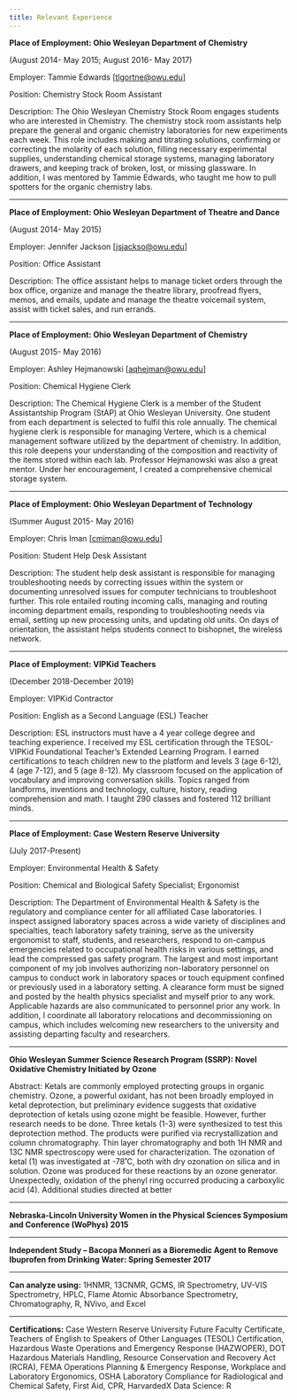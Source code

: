 ```yaml
---
title: Relevant Experience
---
```


**Place of Employment: Ohio Wesleyan Department of Chemistry** 

(August 2014- May 2015; August 2016- May 2017)

Employer: Tammie Edwards [tlgortne@owu.edu] 

Position: Chemistry Stock Room Assistant

Description: The Ohio Wesleyan Chemistry Stock Room engages students who are interested in Chemistry. The chemistry stock room assistants help prepare the general and organic chemistry laboratories for new experiments each week. This role includes making and titrating solutions, confirming or correcting the molarity of each solution, filling necessary experimental supplies, understanding chemical storage systems, managing laboratory drawers, and keeping track of broken, lost, or missing glassware. In addition, I was mentored by Tammie Edwards, who taught me how to pull spotters for the organic chemistry labs.

___________________________________________________

**Place of Employment: Ohio Wesleyan Department of Theatre and Dance**

(August 2014- May 2015)

Employer: Jennifer Jackson [jsjackso@owu.edu]

Position: Office Assistant

Description: The office assistant helps to manage ticket orders through the box office, organize and manage the theatre library, proofread flyers, memos, and emails, update and manage the theatre voicemail system, assist with ticket sales, and run errands.

___________________________________________________

**Place of Employment: Ohio Wesleyan Department of Chemistry**

(August 2015- May 2016)

Employer: Ashley Hejmanowski [aqhejman@owu.edu]

Position: Chemical Hygiene Clerk

Description: The Chemical Hygiene Clerk is a member of the Student Assistantship Program (StAP) at Ohio Wesleyan University. One student from each department is selected to fulfil this role annually. The chemical hygiene clerk is responsible for managing Vertere, which is a chemical management software utilized by the department of chemistry. In addition, this role deepens your understanding of the composition and reactivity of the items stored within each lab. Professor Hejmanowski was also a great mentor. Under her encouragement, I created a comprehensive chemical storage system. 

___________________________________________________

**Place of Employment: Ohio Wesleyan Department of Technology**

(Summer August 2015- May 2016)

Employer: Chris Iman [cmiman@owu.edu]

Position: Student Help Desk Assistant

Description: The student help desk assistant is responsible for managing troubleshooting needs by correcting issues within the system or documenting unresolved issues for computer technicians to troubleshoot further. This role entailed routing incoming calls, managing and routing incoming department emails, responding to troubleshooting needs via email, setting up new processing units, and updating old units. On days of orientation, the assistant helps students connect to bishopnet, the wireless network.

___________________________________________________

**Place of Employment: VIPKid Teachers**

(December 2018-December 2019)

Employer: VIPKid Contractor

Position: English as a Second Language (ESL) Teacher

Description: ESL instructors must have a 4 year college degree and teaching experience. I received my ESL certification through the TESOL-VIPKid Foundational Teacher’s Extended Learning Program. I earned certifications to teach children new to the platform and levels 3 (age 6-12), 4 (age 7-12), and 5 (age 8-12). My classroom focused on the application of vocabulary and improving conversation skills. Topics ranged from landforms, inventions and technology, culture, history, reading comprehension and math. I taught 290 classes and fostered 112 brilliant minds. 

___________________________________________________

**Place of Employment: Case Western Reserve University**

(July 2017-Present)

Employer: Environmental Health & Safety

Position: Chemical and Biological Safety Specialist; Ergonomist

Description: The Department of Environmental Health & Safety is the regulatory and compliance center for all affiliated Case laboratories. I inspect assigned laboratory spaces across a wide variety of disciplines and specialties, teach laboratory safety training, serve as the university ergonomist to staff, students, and researchers, respond to on-campus emergencies related to occupational health risks in various settings, and lead the compressed gas safety program. The largest and most important component of my job involves authorizing non-laboratory personnel on campus to conduct work in laboratory spaces or touch equipment confined or previously used in a laboratory setting. A clearance form must be signed and posted by the health physics specialist and myself prior to any work. Applicable hazards are also communicated to personnel prior any work. In addition, I coordinate all laboratory relocations and decommissioning on campus, which includes welcoming new researchers to the university and assisting departing faculty and researchers. 

___________________________________________________

**Ohio Wesleyan Summer Science Research Program (SSRP): Novel Oxidative Chemistry Initiated by Ozone**

Abstract: Ketals are commonly employed protecting groups in organic chemistry. Ozone, a powerful oxidant, has not been broadly employed in ketal deprotection, but preliminary evidence suggests that oxidative deprotection of ketals using ozone might be feasible. However, further research needs to be done.  Three ketals (1-3) were synthesized to test this deprotection method.  The products were purified via recrystallization and column chromatography.  Thin layer chromatography and both 1H NMR and 13C NMR spectroscopy were used for characterization.  The ozonation of ketal (1) was investigated at -78˚C, both with dry ozonation on silica and in solution. Ozone was produced for these reactions by an ozone generator. Unexpectedly, oxidation of the phenyl ring occurred producing a carboxylic acid (4). Additional studies directed at better

___________________________________________________

**Nebraska-Lincoln University Women in the Physical Sciences Symposium and Conference (WoPhys) 2015**

___________________________________________________

**Independent Study – Bacopa Monneri as a Bioremedic Agent to Remove Ibuprofen from Drinking Water: Spring Semester 2017**

___________________________________________________

**Can analyze using:** 1HNMR, 13CNMR, GCMS, IR Spectrometry, UV-VIS Spectrometry, HPLC, Flame Atomic Absorbance Spectrometry, Chromatography, R, NVivo, and Excel

___________________________________________________

**Certifications:** Case Western Reserve University Future Faculty Certificate, Teachers of English to Speakers of Other Languages (TESOL) Certification, Hazardous Waste Operations and Emergency Response (HAZWOPER), DOT Hazardous Materials Handling, Resource Conservation and Recovery Act (RCRA), FEMA Operations Planning & Emergency Response, Workplace and Laboratory Ergonomics, OSHA Laboratory Compliance for Radiological and Chemical Safety, First Aid, CPR, HarvardedX Data Science: R
